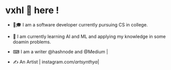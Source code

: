 # vxhl 👾 here !
- 🏫🎓 I am a software developer currently pursuing CS  in college.

- 🤖 I am currently learning AI and ML and applying my knowledge in some doamin problems.

- ⌨ I am a writer @hashnode and @Medium | 

- ✍ An Artist | instagram.com/_artsynthya_| 
